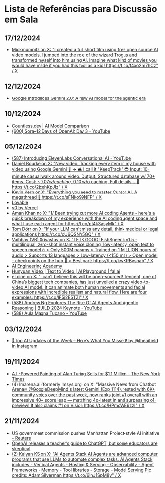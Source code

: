 # Lista de Referências para Discussão em Sala

## 17/12/2024

* [Mickmumpitz on X: "I created a full short film using free open source AI video models. I jumped into the role of the wizard Trogus and transformed myself into him using AI. Imagine what kind of movies you would have made if you had this tool as a kid! https://t.co/f4xo2m7hCz" / X](https://x.com/mickmumpitz/status/1867212037002334666) 

## 12/12/2024

* [Google introduces Gemini 2.0: A new AI model for the agentic era](https://blog.google/technology/google-deepmind/google-gemini-ai-update-december-2024/) 

## 10/12/2024

* [Countless.dev | AI Model Comparison](https://countless.dev/)
* [(600) Sora–12 Days of OpenAI: Day 3 - YouTube](https://www.youtube.com/live/2jKVx2vyZOY) 

## 05/12/2024

* [(587) Introducing ElevenLabs Conversational AI - YouTube](https://www.youtube.com/watch?v=v-EYzZCLF48) 
* [Daniel Bourke on X: "New video: Tracking every item in my house with video using Google Gemini 🎥 -&gt; 🛋️ I call it "KeepTrack" 😎 Input: 10-minute casual walk around video. Output: Structured database w/ 70+ items. Cost: ~$0.07 w/ caching, ~$0.10 w/o caching. Full details... 🧵 https://t.co/2jxehKpJlz" / X](https://x.com/mrdbourke/status/1863870479167279486)
* [Kevin Kern on X: "Everything you need to master Cursor AI. A megathread 🧵 https://t.co/sFNko99NFP" / X](https://x.com/kregenrek/status/1864366118548197831)
* [Lovable](https://lovable.dev/)
* [v0 by Vercel](https://v0.dev/chat) 
* [Aman Khan no X: "1/ Been trying out more AI coding Agents - here's a quick breakdown of my experience with the AI coding agent space and what I use each agent for https://t.co/pt4k3asyMk" / X](https://x.com/_amankhan/status/1863943130472464572)
* [Tom Dörr on X: "If your LLM can't miss any detail, think medical or legal applications https://t.co/cU6QSNY5GQ" / X](https://x.com/tom_doerr/status/1864112814467535235)
* [Vaibhav (VB) Srivastav on X: "LETS GOOO! FishSpeech v1.5 - multilingual, zero-shot instant voice cloning, low-latency, open text to speech model 🔥 &gt; Only 500M params &gt; Trained on 1 MILLION hours of audio &gt; Supports 13 languages &gt; Low-latency (&lt;150 ms) &gt; Open model - checkpoints on the hub 🤗 &gt; Best part: https://t.co/kwKRBvsnab" / X](https://x.com/reach_vb/status/1864382548685492339)
* [AI Engineering Academy](https://aiengineering.academy/)
* [Hunyuan Video | Text to Video | AI Playground | fal.ai](https://fal.ai/models/fal-ai/hunyuan-video/playground)
* [el.cine on X: "I can’t believe this will be open-sourced! Tencent, one of China’s biggest tech companies, has just unveiled a crazy video-to-video AI model. It can animate both human movements and facial expressions with incredible realism and natural flow. Here are four examples: https://t.co/lF5j2E5TZl" / X](https://x.com/EHuanglu/status/1864014932133749129)
* [(588) Andrew Ng Explores The Rise Of AI Agents And Agentic Reasoning | BUILD 2024 Keynote - YouTube](https://www.youtube.com/watch?v=KrRD7r7y7NY)
* [(588) Aula Magna Tucano - YouTube](https://www.youtube.com/watch?v=80CNsURx3Uc) 

## 03/12/2024

* [🚨Top AI Updates of the Week – Here’s What You Missed! by @theaifield in Instagram](https://www.instagram.com/p/DDA_GVsNolH/?img_index=1) 

## 19/11/2024

* [A.I.-Powered Painting of Alan Turing Sells for $1.1 Million - The New York Times](https://www.nytimes.com/2024/11/08/arts/ai-painting-alan-turing-auction.html)
* [(4) lmarena.ai (formerly lmsys.org) on X: "Massive News from Chatbot Arena🔥 @GoogleDeepMind's latest Gemini (Exp 1114), tested with 6K+ community votes over the past week, now ranks joint #1 overall with an impressive 40+ score leap — matching 4o-latest in and surpassing o1-preview! It also claims #1 on Vision https://t.co/HPmcWE6zzI" / X](https://x.com/lmarena_ai/status/1857110672565494098) 

## 21/11/2024

* [US government commission pushes Manhattan Project-style AI initiative - Reuters](https://www.reuters.com/technology/artificial-intelligence/us-government-commission-pushes-manhattan-project-style-ai-initiative-2024-11-19/)
* [OpenAI releases a teacher’s guide to ChatGPT, but some educators are skeptical](https://techcrunch.com/2024/11/20/openai-releases-a-teachers-guide-to-chatgpt-but-some-educators-are-skeptical/)
* [(2) Kalyan KS on X: "AI Agents Stack AI Agents are advanced computer programs that use LLMs to automate complex tasks. AI Agents Stack includes - Vertical Agents - Hosting &amp; Serving - Observability - Agent Frameworks - Memory - Tool libraries - Storage - Model Serving Pic credits: Adam Silverman https://t.co/6inJ1SpM8y" / X](https://x.com/kalyan_kpl/status/1857975570421920203) 
